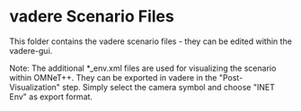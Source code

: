 # vadere Scenario Files
This folder contains the vadere scenario files - they can be edited within the vadere-gui.

Note: The additional *_env.xml files are used for visualizing the scenario within OMNeT++. 
They can be exported in vadere in the "Post-Visualization" step. Simply select the camera 
symbol and choose "INET Env" as export format.